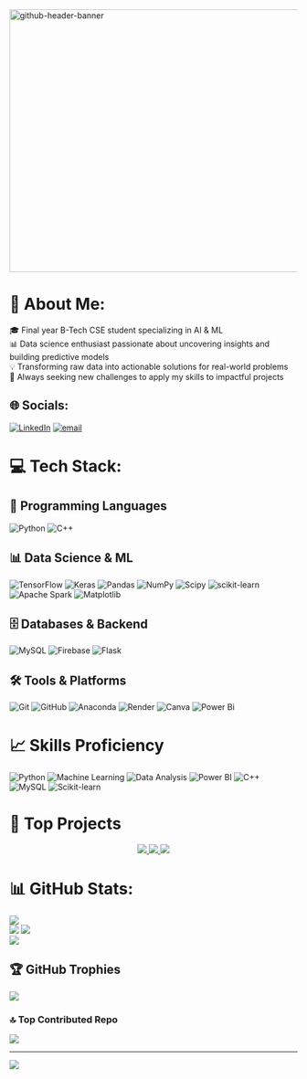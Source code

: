 <img width="1700" height="460" alt="github-header-banner" src="https://github.com/user-attachments/assets/c8c53554-b9b4-4b74-b903-f78e96d5689c" />


# 💫 About Me:
🎓 Final year B-Tech CSE student specializing in AI & ML<br>📊 Data science enthusiast passionate about uncovering insights and building predictive models<br>💡 Transforming raw data into actionable solutions for real-world problems<br>🚀 Always seeking new challenges to apply my skills to impactful projects

## 🌐 Socials:
[![LinkedIn](https://img.shields.io/badge/LinkedIn-%230077B5.svg?logo=linkedin&logoColor=white)](https://linkedin.com/in/https://www.linkedin.com/in/mridul-chawla-8234b9250/) [![email](https://img.shields.io/badge/Email-D14836?logo=gmail&logoColor=white)](mailto:mridulchawla20@gmail.com) 

# 💻 Tech Stack:

## 🐍 Programming Languages
![Python](https://img.shields.io/badge/python-3670A0?style=for-the-badge&logo=python&logoColor=ffdd54) ![C++](https://img.shields.io/badge/c++-%2300599C.svg?style=for-the-badge&logo=c%2B%2B&logoColor=white)

## 📊 Data Science & ML
![TensorFlow](https://img.shields.io/badge/TensorFlow-%23FF6F00.svg?style=for-the-badge&logo=TensorFlow&logoColor=white) ![Keras](https://img.shields.io/badge/Keras-%23D00000.svg?style=for-the-badge&logo=Keras&logoColor=white) ![Pandas](https://img.shields.io/badge/pandas-%23150458.svg?style=for-the-badge&logo=pandas&logoColor=white) ![NumPy](https://img.shields.io/badge/numpy-%23013243.svg?style=for-the-badge&logo=numpy&logoColor=white) ![Scipy](https://img.shields.io/badge/SciPy-%230C55A5.svg?style=for-the-badge&logo=scipy&logoColor=%white) ![scikit-learn](https://img.shields.io/badge/scikit--learn-%23F7931E.svg?style=for-the-badge&logo=scikit-learn&logoColor=white) ![Apache Spark](https://img.shields.io/badge/Apache%20Spark-FDEE21?style=for-the-badge&logo=apachespark&logoColor=black) ![Matplotlib](https://img.shields.io/badge/Matplotlib-%23ffffff.svg?style=for-the-badge&logo=Matplotlib&logoColor=black)

## 🗄️ Databases & Backend
![MySQL](https://img.shields.io/badge/mysql-4479A1.svg?style=for-the-badge&logo=mysql&logoColor=white) ![Firebase](https://img.shields.io/badge/firebase-%23039BE5.svg?style=for-the-badge&logo=firebase) ![Flask](https://img.shields.io/badge/flask-%23000.svg?style=for-the-badge&logo=flask&logoColor=white)

## 🛠️ Tools & Platforms
![Git](https://img.shields.io/badge/git-%23F05033.svg?style=for-the-badge&logo=git&logoColor=white) ![GitHub](https://img.shields.io/badge/github-%23121011.svg?style=for-the-badge&logo=github&logoColor=white) ![Anaconda](https://img.shields.io/badge/Anaconda-%2344A833.svg?style=for-the-badge&logo=anaconda&logoColor=white) ![Render](https://img.shields.io/badge/Render-%46E3B7.svg?style=for-the-badge&logo=render&logoColor=white) ![Canva](https://img.shields.io/badge/Canva-%2300C4CC.svg?style=for-the-badge&logo=Canva&logoColor=white) ![Power Bi](https://img.shields.io/badge/power_bi-F2C811?style=for-the-badge&logo=powerbi&logoColor=black)

# 📈 Skills Proficiency

![Python](https://img.shields.io/badge/Python-90%25-green)
![Machine Learning](https://img.shields.io/badge/ML-85%25-green)
![Data Analysis](https://img.shields.io/badge/Data%20Analysis-90%25-green)
![Power BI](https://img.shields.io/badge/Power%20BI-90%25-green)
![C++](https://img.shields.io/badge/C++-75%25-green)
![MySQL](https://img.shields.io/badge/MySQL-90%25-green)
![Scikit-learn](https://img.shields.io/badge/Scikit--learn-90%25-green)

# 🚀 Top Projects

<p align="center">
  <a href="https://github.com/Mridul180304/StillPoint">
    <img src="https://github-readme-stats.vercel.app/api/pin/?username=Mridul180304&repo=StillPoint&theme=radical" />
  </a>
  <a href="https://github.com/Mridul180304/MediSinCare">
    <img src="https://github-readme-stats.vercel.app/api/pin/?username=Mridul180304&repo=MediSinCare&theme=radical" />
  </a>
  <a href="https://github.com/Mridul180304/Walmart-Sales-Analysis">
  <img src="https://github-readme-stats.vercel.app/api/pin/?username=Mridul180304&repo=Walmart-Sales-Analysis&theme=radical&cache_bust=1" />
</a>
</p>

# 📊 GitHub Stats:
![](https://github-readme-stats.vercel.app/api?username=Mridul180304&theme=merko&hide_border=false&include_all_commits=false&count_private=false)<br/>
![](https://github-readme-activity-graph.vercel.app/graph?username=Mridul180304&theme=merko)
![](https://nirzak-streak-stats.vercel.app/?user=Mridul180304&theme=merko&hide_border=false)<br/>
![](https://github-readme-stats.vercel.app/api/top-langs/?username=Mridul180304&theme=merko&hide_border=false&include_all_commits=false&count_private=false&layout=compact)

## 🏆 GitHub Trophies
![](https://github-profile-trophy.vercel.app/?username=Mridul180304&theme=merko&no-frame=false&no-bg=false&margin-w=4)

### 🔝 Top Contributed Repo
![](https://github-contributor-stats.vercel.app/api?username=Mridul180304&limit=5&theme=merko&combine_all_yearly_contributions=true)



---
[![](https://visitcount.itsvg.in/api?id=Mridul180304&icon=9&color=6)](https://visitcount.itsvg.in)
